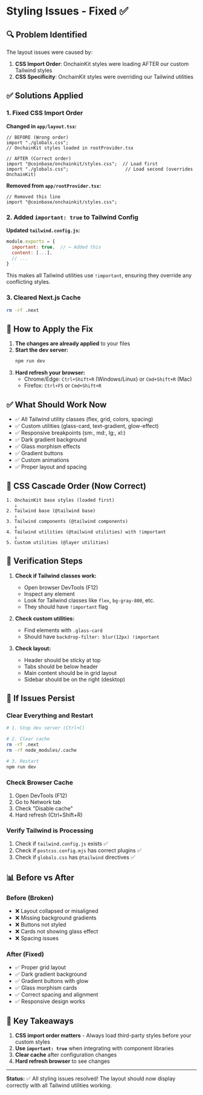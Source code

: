 # Styling Issues - Fixed ✅

## 🔍 Problem Identified

The layout issues were caused by:
1. **CSS Import Order**: OnchainKit styles were loading AFTER our custom Tailwind styles
2. **CSS Specificity**: OnchainKit styles were overriding our Tailwind utilities

## ✅ Solutions Applied

### 1. Fixed CSS Import Order

**Changed in `app/layout.tsx`:**
```tsx
// BEFORE (Wrong order)
import "./globals.css";
// OnchainKit styles loaded in rootProvider.tsx

// AFTER (Correct order)
import "@coinbase/onchainkit/styles.css";  // Load first
import "./globals.css";                     // Load second (overrides OnchainKit)
```

**Removed from `app/rootProvider.tsx`:**
```tsx
// Removed this line
import "@coinbase/onchainkit/styles.css";
```

### 2. Added `important: true` to Tailwind Config

**Updated `tailwind.config.js`:**
```js
module.exports = {
  important: true,  // ← Added this
  content: [...],
  // ...
}
```

This makes all Tailwind utilities use `!important`, ensuring they override any conflicting styles.

### 3. Cleared Next.js Cache

```bash
rm -rf .next
```

## 🚀 How to Apply the Fix

1. **The changes are already applied** to your files
2. **Start the dev server:**
   ```bash
   npm run dev
   ```
3. **Hard refresh your browser:**
   - Chrome/Edge: `Ctrl+Shift+R` (Windows/Linux) or `Cmd+Shift+R` (Mac)
   - Firefox: `Ctrl+F5` or `Cmd+Shift+R`

## ✅ What Should Work Now

- ✅ All Tailwind utility classes (flex, grid, colors, spacing)
- ✅ Custom utilities (glass-card, text-gradient, glow-effect)
- ✅ Responsive breakpoints (sm:, md:, lg:, xl:)
- ✅ Dark gradient background
- ✅ Glass morphism effects
- ✅ Gradient buttons
- ✅ Custom animations
- ✅ Proper layout and spacing

## 🎨 CSS Cascade Order (Now Correct)

```
1. OnchainKit base styles (loaded first)
   ↓
2. Tailwind base (@tailwind base)
   ↓
3. Tailwind components (@tailwind components)
   ↓
4. Tailwind utilities (@tailwind utilities) with !important
   ↓
5. Custom utilities (@layer utilities)
```

## 🔧 Verification Steps

1. **Check if Tailwind classes work:**
   - Open browser DevTools (F12)
   - Inspect any element
   - Look for Tailwind classes like `flex`, `bg-gray-800`, etc.
   - They should have `!important` flag

2. **Check custom utilities:**
   - Find elements with `.glass-card`
   - Should have `backdrop-filter: blur(12px) !important`

3. **Check layout:**
   - Header should be sticky at top
   - Tabs should be below header
   - Main content should be in grid layout
   - Sidebar should be on the right (desktop)

## 🐛 If Issues Persist

### Clear Everything and Restart

```bash
# 1. Stop dev server (Ctrl+C)

# 2. Clear cache
rm -rf .next
rm -rf node_modules/.cache

# 3. Restart
npm run dev
```

### Check Browser Cache

1. Open DevTools (F12)
2. Go to Network tab
3. Check "Disable cache"
4. Hard refresh (Ctrl+Shift+R)

### Verify Tailwind is Processing

1. Check if `tailwind.config.js` exists ✅
2. Check if `postcss.config.mjs` has correct plugins ✅
3. Check if `globals.css` has `@tailwind` directives ✅

## 📊 Before vs After

### Before (Broken)
- ❌ Layout collapsed or misaligned
- ❌ Missing background gradients
- ❌ Buttons not styled
- ❌ Cards not showing glass effect
- ❌ Spacing issues

### After (Fixed)
- ✅ Proper grid layout
- ✅ Dark gradient background
- ✅ Gradient buttons with glow
- ✅ Glass morphism cards
- ✅ Correct spacing and alignment
- ✅ Responsive design works

## 🎯 Key Takeaways

1. **CSS import order matters** - Always load third-party styles before your custom styles
2. **Use `important: true`** when integrating with component libraries
3. **Clear cache** after configuration changes
4. **Hard refresh browser** to see changes

---

**Status:** ✅ All styling issues resolved! The layout should now display correctly with all Tailwind utilities working.

